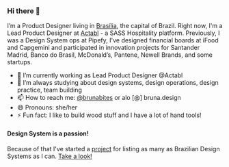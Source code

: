### Hi there 👋

<!--
**brunabites/brunabites** is a ✨ _special_ ✨ repository because its `README.md` (this file) appears on your GitHub profile.-->

I’m a Product Designer living in [Brasília](https://en.wikipedia.org/wiki/Bras%C3%ADlia), the capital of Brazil. Right now, I'm a Lead Product Designer at [Actabl](https://actabl.com) - a SASS Hospitality platform. Previously, I was a Design System ops at Pipefy, I've designed financial boards at iFood and Capgemini and participated in innovation projects for Santander Madrid, Banco do Brasil, McDonald’s, Pantene, Newell Brands, and some startups.

- 🔭 I’m currently working as Lead Product Designer @Actabl
- 🌱 I’m always studying about design systems, design operations, design practice, team building
- 📫 How to reach me: [@brunabites](https://twitter.com/brunabites) or alo [@] bruna.design
- 😄 Pronouns: she/her
- ⚡ Fun fact: I like to build wood stuff and I have a lot of hand tools!


#### Design System is a passion!
Because of that I've started a [project](https://designsystemsbrasileiros.com/)
 for listing as many as Brazilian Design Systems as I can. [Take a look!](https://designsystemsbrasileiros.com/)
